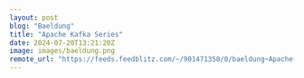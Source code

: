```yaml
---
layout: post
blog: "Baeldung"
title: "Apache Kafka Series"
date: 2024-07-20T13:21:20Z
image: images/baeldung.png
remote_url: "https://feeds.feedblitz.com/~/901471358/0/baeldung~Apache-Kafka-Series"
---
```

